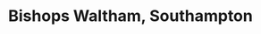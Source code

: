 ---
title: Bishops Waltham, Southampton
url: /bishops-waltham-southampton/
latitude: 50.956
longitude: -1.224
---